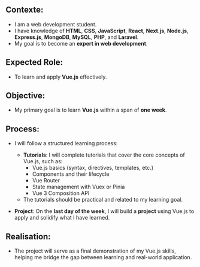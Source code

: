 ## Contexte:

- I am a web development student.
- I have knowledge of **HTML**, **CSS**, **JavaScript**, **React**, **Next.js**, **Node.js**, **Express.js**, **MongoDB**, **MySQL**, **PHP**, and **Laravel**.
- My goal is to become an **expert in web development**.

## Expected Role:

- To learn and apply **Vue.js** effectively.

## Objective:

- My primary goal is to learn **Vue.js** within a span of **one week**.

## Process:

- I will follow a structured learning process:

  - **Tutorials**: I will complete tutorials that cover the core concepts of Vue.js, such as:
    - Vue.js basics (syntax, directives, templates, etc.)
    - Components and their lifecycle
    - Vue Router
    - State management with Vuex or Pinia
    - Vue 3 Composition API
  - The tutorials should be practical and related to my learning goal.

- **Project**: On the **last day of the week**, I will build a **project** using Vue.js to apply and solidify what I have learned.

## Realisation:

- The project will serve as a final demonstration of my Vue.js skills, helping me bridge the gap between learning and real-world application.
